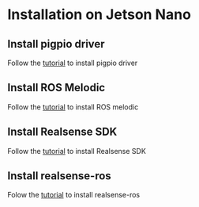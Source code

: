 # Installation on Jetson Nano

## Install pigpio driver
Follow the [tutorial](https://github.com/pololu/dual-g2-high-power-motor-driver-rpi) to install pigpio driver

## Install ROS Melodic
Follow the [tutorial](http://wiki.ros.org/melodic/Installation/Ubuntu) to install ROS melodic

## Install Realsense SDK
Follow the [tutorial](https://github.com/IntelRealSense/librealsense/blob/master/doc/distribution_linux.md) to install Realsense SDK

## Install realsense-ros
Folow the [tutorial](https://github.com/IntelRealSense/realsense-ros) to install realsense-ros
